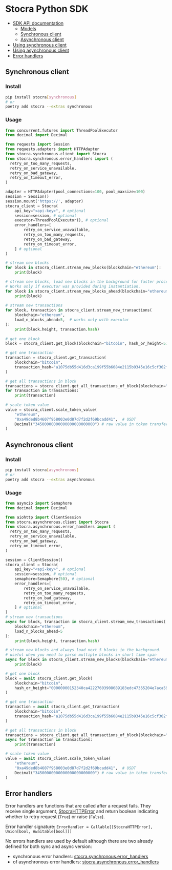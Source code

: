 # Stocra Python SDK
- [SDK API documentation](https://stocra.github.io/sdk-python/)
  - [Models](https://stocra.github.io/sdk-python/stocra/models.html)
  - [Synchronous client](https://stocra.github.io/sdk-python/stocra/synchronous/client.html)
  - [Asynchronous client](https://stocra.github.io/sdk-python/stocra/asynchronous/client.html)
- [Using synchronous client](#synchronous-client)
- [Using asynchronous client](#asynchronous-client)
- [Error handlers](#error-handlers)

## Synchronous client
### Install
```bash
pip install stocra[synchronous]
# or
poetry add stocra --extras synchronous
```
### Usage
```python
from concurrent.futures import ThreadPoolExecutor
from decimal import Decimal

from requests import Session
from requests.adapters import HTTPAdapter
from stocra.synchronous.client import Stocra
from stocra.synchronous.error_handlers import (
  retry_on_too_many_requests, 
  retry_on_service_unavailable,
  retry_on_bad_gateway,
  retry_on_timeout_error,
)

adapter = HTTPAdapter(pool_connections=100, pool_maxsize=100)
session = Session()
session.mount('https://', adapter)
stocra_client = Stocra(
    api_key="<api-key>", # optional
    session=session, # optional
    executor=ThreadPoolExecutor(), # optional
    error_handlers=[ 
        retry_on_service_unavailable,
        retry_on_too_many_requests,
        retry_on_bad_gateway,
        retry_on_timeout_error,
    ] # optional
)

# stream new blocks
for block in stocra_client.stream_new_blocks(blockchain="ethereum"):
    print(block)

# stream new blocks, load new blocks in the background for faster processing. 
# Works only if executor was provided during instantiation.
for block in stocra_client.stream_new_blocks_ahead(blockchain="ethereum", n_blocks_ahead=5):
    print(block)
    
# stream new transactions
for block, transaction in stocra_client.stream_new_transactions(
    blockchain="ethereum", 
    load_n_blocks_ahead=5,  # works only with executor 
):
    print(block.height, transaction.hash)
    
# get one block
block = stocra_client.get_block(blockchain="bitcoin", hash_or_height=57043)

# get one transaction
transaction = stocra_client.get_transaction(
    blockchain="bitcoin", 
    transaction_hash="a1075db55d416d3ca199f55b6084e2115b9345e16c5cf302fc80e9d5fbf5d48d"
)

# get all transactions in block
transactions = stocra_client.get_all_transactions_of_block(blockchain="bitcoin", block=block) 
for transaction in transactions:
    print(transaction)
    
# scale token value
value = stocra_client.scale_token_value(
    "ethereum", 
    "0xa49ded8b4607f958003e0d87d7f2d2f69bcadd41",  # USDT
    Decimal("34500000000000000000000000") # raw value in token transfer
)
```
## Asynchronous client
### Install
```bash
pip install stocra[asynchronous]
# or
poetry add stocra --extras asynchronous
```
### Usage
```python
from asyncio import Semaphore
from decimal import Decimal

from aiohttp import ClientSession
from stocra.asynchronous.client import Stocra
from stocra.asynchronous.error_handlers import (
  retry_on_too_many_requests, 
  retry_on_service_unavailable,
  retry_on_bad_gateway,
  retry_on_timeout_error,
)

session = ClientSession()
stocra_client = Stocra(
    api_key="<api-key>", # optional
    session=session, # optional
    semaphore=Semaphore(50), # optional
    error_handlers=[
        retry_on_service_unavailable,
        retry_on_too_many_requests,
        retry_on_bad_gateway,
        retry_on_timeout_error,
    ] # optional
)
# stream new transactions
async for block, transaction in stocra_client.stream_new_transactions(
    blockchain="ethereum", 
    load_n_blocks_ahead=5
):
    print(block.height, transaction.hash)

# stream new blocks and always load next 5 blocks in the background.
# useful when you need to parse multiple blocks in short time span
async for block in stocra_client.stream_new_blocks(blockchain="ethereum", n_blocks_ahead=5):
    print(block)

# get one block
block = await stocra_client.get_block(
    blockchain="bitcoin",
    hash_or_height="00000000152340ca42227603908689183edc47355204e7aca59383b0aaac1fd8"
)

# get one transaction
transaction = await stocra_client.get_transaction(
    blockchain="bitcoin",
    transaction_hash="a1075db55d416d3ca199f55b6084e2115b9345e16c5cf302fc80e9d5fbf5d48d", 
)

# get all transactions in block
transactions = stocra_client.get_all_transactions_of_block(blockchain="bitcoin", block=block)
async for transaction in transactions:
    print(transaction)

# scale token value
value = await stocra_client.scale_token_value(
    "ethereum", 
    "0xa49ded8b4607f958003e0d87d7f2d2f69bcadd41",  # USDT
    Decimal("34500000000000000000000000") # raw value in token transfer
)

```
## Error handlers
Error handlers are functions that are called after a request fails. 
They receive single argument, [StocraHTTPError](https://stocra.github.io/sdk-python/stocra/models.html#StocraHTTPError) 
and return boolean indicating whether to retry request (`True`) or raise (`False`).

Error handler signature: `ErrorHandler = Callable[[StocraHTTPError], Union[bool, Awaitable[bool]]]`

No errors handlers are used by default although there are two already defined for both sync and async version: 
- synchronous error handlers: [stocra.synchronous.error_handlers](https://stocra.github.io/sdk-python/stocra/synchronous/error_handlers.html)
- of asynchronous error handlers: [stocra.asynchronous.error_handlers](https://stocra.github.io/sdk-python/stocra/asynchronous/error_handlers.html)
